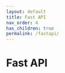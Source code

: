 ```yaml
---
layout: default
title: Fast API
nav_order: 4
has_children: true
permalink: /fastapi/
---
```


# Fast API

